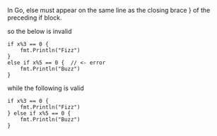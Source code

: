 In Go, else must appear on the same line as the closing brace } of the preceding if block.

so the below is invalid

```
if x%3 == 0 {
    fmt.Println("Fizz")
}
else if x%5 == 0 {  // <- error
    fmt.Println("Buzz")
}
```

while the following is valid

```
if x%3 == 0 {
    fmt.Println("Fizz")
} else if x%5 == 0 {
    fmt.Println("Buzz")
}
```